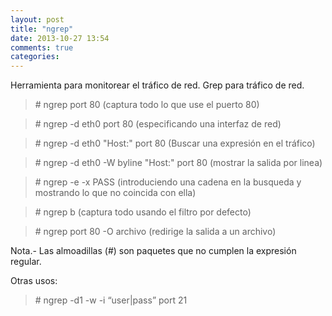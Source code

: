 ```yaml
---
layout: post
title: "ngrep"
date: 2013-10-27 13:54
comments: true
categories: 
---
```

Herramienta para monitorear el tráfico de red. Grep para tráfico de red.

>\# ngrep port 80  (captura todo lo que use el puerto 80)

>\# ngrep -d eth0 port 80 (especificando una interfaz de red)

>\# ngrep -d eth0 "Host:" port 80 (Buscar una expresión en el tráfico)

>\# ngrep -d eth0 -W byline "Host:" port 80 (mostrar la salida por linea)

>\# ngrep -e -x PASS (introduciendo una cadena en la busqueda y mostrando lo que no coincida con ella)

>\# ngrep b    (captura todo usando el filtro por defecto)

>\# ngrep port 80 -O archivo (redirige la salida a un archivo)

Nota.- Las almoadillas (#) son paquetes que no cumplen la expresión regular.

Otras usos:

>\# ngrep -d1 -w -i “user|pass” port 21

